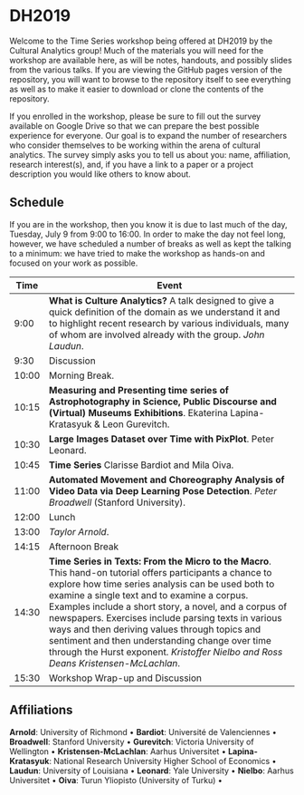 # DH2019

Welcome to the Time Series workshop being offered at DH2019 by the Cultural Analytics group! Much of the materials you will need for the workshop are available here, as will be notes, handouts, and possibly slides from the various talks. If you are viewing the GitHub pages version of the repository, you will want to browse to the repository itself to see everything as well as to make it easier to download or clone the contents of the repository.

If you enrolled in the workshop, please be sure to fill out the survey available on Google Drive so that we can prepare the best possible experience for everyone. Our goal is to expand the number of researchers who consider themselves to be working within the arena of cultural analytics. The survey simply asks you to tell us about you: name, affiliation, research interest(s), and, if you have a link to a paper or a project description you would like others to know about.

## Schedule

If you are in the workshop, then you know it is due to last much of the day, Tuesday, July 9 from 9:00 to 16:00. In order to make the day not feel long, however, we have scheduled a number of breaks as well as kept the talking to a minimum: we have tried to make the workshop as hands-on and focused on your work as possible.

| Time    | Event |
| ------- |-------|
|  9:00 | **What is Culture Analytics?**  A talk designed to give a quick definition of the domain as we understand it and to highlight recent research by various individuals, many of whom are involved already with the group. *John Laudun*. |
|  9:30 | Discussion |
| 10:00 | Morning Break.   |
| 10:15 |  **Measuring and Presenting time series of Astrophotography in Science, Public Discourse and (Virtual) Museums Exhibitions**.  Ekaterina Lapina-Kratasyuk & Leon Gurevitch. |
| 10:30 | **Large Images Dataset over Time with PixPlot**. Peter Leonard. |
| 10:45 |  **Time Series** Clarisse Bardiot and Mila Oiva.  |
| 11:00 | **Automated Movement and Choreography Analysis of Video Data via Deep Learning Pose Detection**. *Peter Broadwell* (Stanford University).
| 12:00 | Lunch |
| 13:00 | *Taylor Arnold*. |
| 14:15 | Afternoon Break  |
| 14:30 | **Time Series in Texts: From the Micro to the Macro**. This hand-on tutorial offers participants a chance to explore how time series analysis can be used both to examine a single text and to examine a corpus. Examples include a short story, a novel, and a corpus of newspapers. Exercises include parsing texts in various ways and then deriving values through topics and sentiment and then understanding change over time through the Hurst exponent. *Kristoffer Nielbo and Ross Deans Kristensen-McLachlan*. |
| 15:30 | Workshop Wrap-up and Discussion  |

## Affiliations

**Arnold**: University of Richmond • 
**Bardiot**: Université de Valenciennes • 
**Broadwell**: Stanford University • 
**Gurevitch**: Victoria University of Wellington • 
**Kristensen-McLachlan**: Aarhus Universitet • 
**Lapina-Kratasyuk**: National Research University Higher School of Economics • 
**Laudun**: University of Louisiana • 
**Leonard**: Yale University • 
**Nielbo**: Aarhus Universitet • 
**Oiva**: Turun Yliopisto (University of Turku) • 
